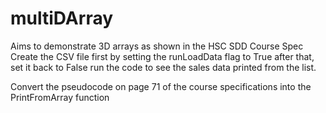 # multiDArray
Aims to demonstrate 3D arrays as shown in the HSC SDD Course Spec
Create the CSV file first by setting the runLoadData flag to True
after that, set it back to False
run the code to see the sales data printed from the list.

Convert the pseudocode on page 71 of the course specifications
into the PrintFromArray function
